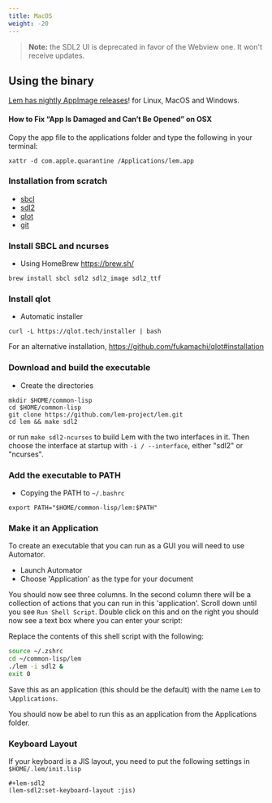 ```yaml
---
title: MacOS
weight: -20
---
```


> **Note:** the SDL2 UI is deprecated in favor of the Webview one. It won't receive updates.

## Using the binary

[Lem has nightly AppImage releases](https://github.com/lem-project/lem/releases)! for Linux, MacOS and Windows.


#### How to Fix “App Is Damaged and Can’t Be Opened” on OSX
Copy the app file to the applications folder and type the following in your terminal:
```
xattr -d com.apple.quarantine /Applications/lem.app
```

### Installation from scratch
- [sbcl](https://www.sbcl.org/)
- [sdl2](https://www.libsdl.org/)
- [qlot](https://github.com/fukamachi/qlot)
- [git](https://git-scm.com/)


### Install SBCL and ncurses
- Using HomeBrew https://brew.sh/

```
brew install sbcl sdl2 sdl2_image sdl2_ttf
```

### Install qlot
- Automatic installer
```
curl -L https://qlot.tech/installer | bash
```
For an alternative installation, https://github.com/fukamachi/qlot#installation


### Download and build the executable

- Create the directories

```
mkdir $HOME/common-lisp
cd $HOME/common-lisp
git clone https://github.com/lem-project/lem.git
cd lem && make sdl2
```

or run `make sdl2-ncurses` to build Lem with the two interfaces in it. Then choose the interface at startup with `-i / --interface`, either "sdl2" or "ncurses".

### Add the executable to PATH
- Copying the PATH to `~/.bashrc`
```
export PATH="$HOME/common-lisp/lem:$PATH"
```

### Make it an Application
To create an executable that you can run as a GUI you will need to use Automator.

- Launch Automator
- Choose 'Application' as the type for your document

You should now see three columns. In the second column there will be a collection of actions
that you can run in this 'application'. Scroll down until you see `Run Shell Script`. Double click
on this and on the right you should now see a text box where you can enter your script:

Replace the contents of this shell script with the following:

```zsh
source ~/.zshrc
cd ~/common-lisp/lem
./lem -i sdl2 &
exit 0
```

Save this as an application (this should be the default) with the name `Lem` to `\Applications`.

You should now be abel to run this as an application from the Applications folder.

### Keyboard Layout

If your keyboard is a JIS layout, you need to put the following settings in `$HOME/.lem/init.lisp`

```common-lisp
#+lem-sdl2
(lem-sdl2:set-keyboard-layout :jis)
```
